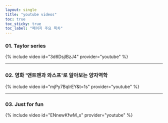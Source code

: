```yaml
---
layout: single
title: "youtube videos"
toc: true
toc_sticky: true
toc_label: "페이지 주요 목차"
---
```


### 01. Taylor series
{% include video id="3d6DsjIBzJ4" provider="youtube" %}

---

### 02. 영화 '앤트맨과 와스프'로 알아보는 양자역학
{% include video id="mjPy7BqIrEY&t=1s" provider="youtube" %}

---

### 03. Just for fun
{% include video id="ENnewKfwM_s" provider="youtube" %}

